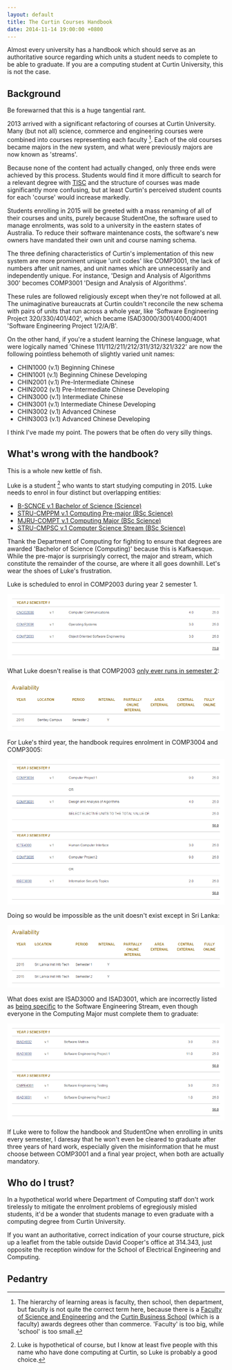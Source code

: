 ```yaml
---
layout: default
title: The Curtin Courses Handbook
date: 2014-11-14 19:00:00 +0800
---
```


Almost every university has a handbook which should serve as an authoritative
source regarding which units a student needs to complete to be able to
graduate. If you are a computing student at Curtin University, this is not the
case.

## Background

Be forewarned that this is a huge tangential rant.

2013 arrived with a significant refactoring of courses at Curtin University.
Many (but not all) science, commerce and engineering courses were combined into
courses representing each faculty [^1]. Each of the old courses became majors
in the new system, and what were previously majors are now known as 'streams'.

Because none of the content had actually changed, only three ends were achieved
by this process. Students would find it more difficult to search for a relevant
degree with [TISC][tisconline] and the structure of courses was made
significantly more confusing, but at least Curtin's perceived student counts
for each 'course' would increase markedly.

Students enrolling in 2015 will be greeted with a mass renaming of all of their
courses and units, purely because StudentOne, the software used to manage
enrolments, was sold to a university in the eastern states of Australia. To
reduce their software maintenance costs, the software's new owners have
mandated their own unit and course naming schema.

The three defining characteristics of Curtin's implementation of this new
system are more prominent unique 'unit codes' like COMP3001, the lack of
numbers after unit names, and unit names which are unnecessarily and
independently unique. For instance, 'Design and Analysis of Algorithms 300'
becomes COMP3001 'Design and Analysis of Algorithms'.

These rules are followed religiously except when they're not followed at all.
The unimaginative bureaucrats at Curtin couldn't reconcile the new schema with
pairs of units that run across a whole year, like 'Software Engineering Project
320/330/401/402', which became ISAD3000/3001/4000/4001 'Software Engineering
Project 1/2/A/B'.

On the other hand, if you're a student learning the Chinese language, what were
logically named 'Chinese 111/112/211/212/311/312/321/322' are now the following
pointless behemoth of slightly varied unit names:

  * CHIN1000 (v.1) Beginning Chinese
  * CHIN1001 (v.1) Beginning Chinese Developing
  * CHIN2001 (v.1) Pre-Intermediate Chinese
  * CHIN2002 (v.1) Pre-Intermediate Chinese Developing
  * CHIN3000 (v.1) Intermediate Chinese
  * CHIN3001 (v.1) Intermediate Chinese Developing
  * CHIN3002 (v.1) Advanced Chinese
  * CHIN3003 (v.1) Advanced Chinese Developing

I think I've made my point. The powers that be often do very silly things.

## What's wrong with the handbook?

This is a whole new kettle of fish.

Luke is a student [^2] who wants to start studying computing in 2015. Luke
needs to enrol in four distinct but overlapping entities:

  * [B-SCNCE v.1 Bachelor of Science (Science)][scisci]
  * [STRU-CMPPM v.1 Computing Pre-major (BSc Science)][premajor]
  * [MJRU-COMPT v.1 Computing Major (BSc Science)][major]
  * [STRU-CMPSC v.1 Computer Science Stream (BSc Science)][stream]

Thank the Department of Computing for fighting to ensure that degrees are
awarded 'Bachelor of Science (Computing)' because this is Kafkaesque. While the
pre-major is surprisingly correct, the major and stream, which constitute the
remainder of the course, are where it all goes downhill. Let's wear the shoes
of Luke's frustration.

Luke is scheduled to enrol in COMP2003 during year 2 semester 1.

![COMP2003 being displayed under year 2 semester 1](/images/handbook2.png)

What Luke doesn't realise is that COMP2003 [only ever runs in semester
2][se200]:

![COMP2003 not running in semester 1](/images/handbook3.png)

For Luke's third year, the handbook requires enrolment in COMP3004 and
COMP3005:

![COMP3004 and COMP3005 listed under year 3](/images/handbook4.png)

Doing so would be impossible as the unit doesn't exist except in Sri Lanka:

![COMP3004 and COMP3005 being available in Sri Lanka](/images/handbook5.png)

What does exist are ISAD3000 and ISAD3001, which are incorrectly listed as
[being specific][softeng] to the Software Engineering Stream, even though
everyone in the Computing Major must complete them to graduate:

![ISAD3000 and ISAD3001 shown in Software Engineering](/images/handbook6.png)

If Luke were to follow the handbook and StudentOne when enrolling in units
every semester, I daresay that he won't even be cleared to graduate after three
years of hard work, especially given the misinformation that he must choose
between COMP3001 and a final year project, when both are actually mandatory.

## Who do I trust?

In a hypothetical world where Department of Computing staff don't work
tirelessly to mitigate the enrolment problems of egregiously misled students,
it'd be a wonder that students manage to even graduate with a computing degree
from Curtin University.

If you want an authoritative, correct indication of your course structure, pick
up a leaflet from the table outside David Cooper's office at 314.343, just
opposite the reception window for the School of Electrical Engineering and
Computing.

## Pedantry

[^1]:	The hierarchy of learning areas is faculty, then school, then
	department, but faculty is not quite the correct term here, because
	there is a [Faculty of Science and Engineering][scieng] and the
	[Curtin Business School][cbschool] (which is a faculty) awards degrees
	other than commerce. 'Faculty' is too big, while 'school' is too small.

[^2]:	Luke is hypothetical of course, but I know at least five people with
	this name who have done computing at Curtin, so Luke is probably a good
	choice.

[scisci]:	http://handbook.curtin.edu.au/courses/31/319373.html
[premajor]:	http://handbook.curtin.edu.au/courses/31/318932.html
[major]:	http://handbook.curtin.edu.au/courses/31/318935.html
[stream]:	http://handbook.curtin.edu.au/courses/31/318938.html
[softeng]:	http://handbook.curtin.edu.au/courses/31/318922.html
[tisconline]:	http://tisc.edu.au/
[scieng]:	http://scieng.curtin.edu.au/
[cbschool]:	http://business.curtin.edu.au/about/index.cfm
[se200]:	http://handbook.curtin.edu.au/units/31/315540.html

